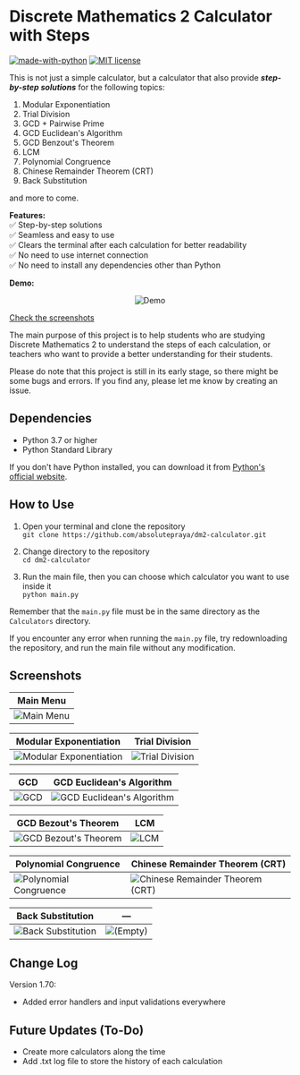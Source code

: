 # Discrete Mathematics 2 Calculator with Steps

[![made-with-python](https://img.shields.io/badge/Made%20with-Python-1f425f.svg)](https://www.python.org/)
[![MIT license](https://img.shields.io/badge/License-MIT-blue.svg)](https://lbesson.mit-license.org/)

This is not just a simple calculator, but a calculator that also provide ***step-by-step solutions*** for the following topics:

1. Modular Exponentiation
2. Trial Division
3. GCD + Pairwise Prime
4. GCD Euclidean's Algorithm
5. GCD Benzout's Theorem
6. LCM
7. Polynomial Congruence
8. Chinese Remainder Theorem (CRT)
9. Back Substitution

and more to come.

**Features:**  
✅ Step-by-step solutions  
✅ Seamless and easy to use  
✅ Clears the terminal after each calculation for better readability  
✅ No need to use internet connection  
✅ No need to install any dependencies other than Python

**Demo:**
<div align="center">

![Demo](README/demo_small.gif)

</div>

[Check the screenshots](#screenshots)

The main purpose of this project is to help students who are studying Discrete Mathematics 2 to understand the steps of each calculation, or teachers who want to provide a better understanding for their students.

Please do note that this project is still in its early stage, so there might be some bugs and errors. If you find any, please let me know by creating an issue.

## Dependencies

- Python 3.7 or higher
- Python Standard Library

If you don't have Python installed, you can download it from [Python's official website](https://www.python.org/downloads/).

## How to Use

1. Open your terminal and clone the repository  
`git clone https://github.com/absolutepraya/dm2-calculator.git`

2. Change directory to the repository  
`cd dm2-calculator`

3. Run the main file, then you can choose which calculator you want to use inside it  
`python main.py`

Remember that the `main.py` file must be in the same directory as the `Calculators` directory.

If you encounter any error when running the `main.py` file, try redownloading the repository, and run the main file without any modification.

## Screenshots

| **Main Menu** |
|---------|
| ![Main Menu](README/main_menu.png) |

| **Modular Exponentiation** | **Trial Division** |
|---------|---------|
| ![Modular Exponentiation](README/mod_exp.png) | ![Trial Division](README/trial_div.png) |

| **GCD** | **GCD Euclidean's Algorithm** |
|---------|---------|
| ![GCD](README/gcd.png) | ![GCD Euclidean's Algorithm](README/gcd_euclidean.png) |

| **GCD Bezout's Theorem** | **LCM** |
|---------|---------|
| ![GCD Bezout's Theorem](README/gcd_bezout.png) | ![LCM](README/lcm.png) |

| **Polynomial Congruence** | **Chinese Remainder Theorem (CRT)** |
|---------|---------|
| ![Polynomial Congruence](README/polynomial_congruence.png) | ![Chinese Remainder Theorem (CRT)](README/crt.png) |

| **Back Substitution** | **—** |
|---------|---------|
| ![Back Substitution](README/back_sub.png) | ![(Empty)](README/empty.png) |

## Change Log

Version 1.70:
- Added error handlers and input validations everywhere

## Future Updates (To-Do)

- Create more calculators along the time
- Add .txt log file to store the history of each calculation
